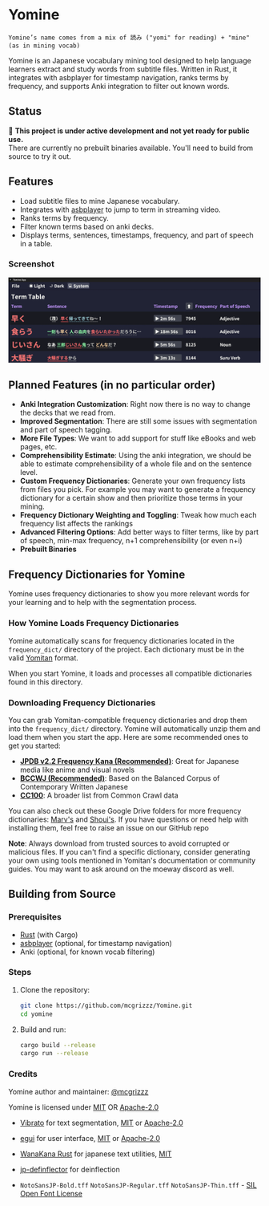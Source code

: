 # Yomine
    Yomine’s name comes from a mix of 読み ("yomi" for reading) + "mine" (as in mining vocab)
Yomine is an Japanese vocabulary mining tool designed to help language learners extract and study words from subtitle files. Written in Rust, it integrates with asbplayer for timestamp navigation, ranks terms by frequency, and supports Anki integration to filter out known words.

## Status

🚧 **This project is under active development and not yet ready for public use.**  
There are currently no prebuilt binaries available. You'll need to build from source to try it out.

## Features

- Load subtitle files to mine Japanese vocabulary.
- Integrates with [asbplayer](https://github.com/killergerbah/asbplayer) to jump to term in streaming video.
- Ranks terms by frequency.
- Filter known terms based on anki decks.
- Displays terms, sentences, timestamps, frequency, and part of speech in a table.

### Screenshot

![Yomine UI](screenshot.png)

## Planned Features (in no particular order)

- **Anki Integration Customization**: Right now there is no way to change the decks that we read from.
- **Improved Segmentation**: There are still some issues with segmentation and part of speech tagging.
- **More File Types**: We want to add support for stuff like eBooks and web pages, etc.
- **Comprehensibility Estimate**: Using the anki integration, we should be able to estimate comprehensibility of a whole file and on the sentence level.
- **Custom Frequency Dictionaries**: Generate your own frequency lists from files you pick. For example you may want to generate a frequency dictionary for a certain show and then prioritize those terms in your mining.
- **Frequency Dictionary Weighting and Toggling**: Tweak how much each frequency list affects the rankings
- **Advanced Filtering Options**: Add better ways to filter terms, like by part of speech, min-max frequency, n+1 comprehensibility (or even n+i)
- **Prebuilt Binaries**
## Frequency Dictionaries for Yomine

Yomine uses frequency dictionaries to show you more relevant words for your learning and to help with the segmentation process.

### How Yomine Loads Frequency Dictionaries

Yomine automatically scans for frequency dictionaries located in the `frequency_dict/` directory of the project. Each dictionary must be in the valid [Yomitan](https://github.com/yomidevs/yomitan) format.

When you start Yomine, it loads and processes all compatible dictionaries found in this directory.

### Downloading Frequency Dictionaries

 You can grab Yomitan-compatible frequency dictionaries and drop them into the `frequency_dict/` directory. Yomine will automatically unzip them and load them when you start the app. Here are some recommended ones to get you started:

- **[JPDB v2.2 Frequency Kana (Recommended)](https://github.com/Kuuuube/yomitan-dictionaries/?tab=readme-ov-file#jpdb-v22-frequency-kana-recommended)**: Great for Japanese media like anime and visual novels
- **[BCCWJ (Recommended)](https://github.com/Kuuuube/yomitan-dictionaries/?tab=readme-ov-file#bccwj-suw-luw-combined)**: Based on the Balanced Corpus of Contemporary Written Japanese
- **[CC100](https://drive.google.com/file/d/1_AYh1VtCq0cj1hXtFO15zRuPUUhUCSHD/view?usp=sharing)**: A broader list from Common Crawl data

You can also check out these Google Drive folders for more frequency dictionaries: [Marv's](https://drive.google.com/drive/folders/1xURpMJN7HTtSLuVs9ZtIbE7MDRCdoU29) and [Shoui's](https://drive.google.com/drive/folders/1g1drkFzokc8KNpsPHoRmDJ4OtMTWFuXi). If you have questions or need help with installing them, feel free to raise an issue on our GitHub repo

**Note**: Always download from trusted sources to avoid corrupted or malicious files. If you can't find a specific dictionary, consider generating your own using tools mentioned in Yomitan's documentation or community guides. You may want to ask around on the moeway discord as well.


## Building from Source

### Prerequisites

- [Rust](https://www.rust-lang.org/tools/install) (with Cargo)
- [asbplayer](https://github.com/killergerbah/asbplayer) (optional, for timestamp navigation)
- Anki (optional, for known vocab filtering)

### Steps

1. Clone the repository:
   ```bash
   git clone https://github.com/mcgrizzz/Yomine.git
   cd yomine

2. Build and run:
    ```bash
    cargo build --release
    cargo run --release

### Credits

Yomine author and maintainer: [@mcgrizzz](https://github.com/mcgrizzz)

Yomine is licensed under [MIT](LICENSE-MIT) OR [Apache-2.0](LICENSE-APACHE)



 * [Vibrato](https://github.com/daac-tools/vibrato) for text segmentation, [MIT](https://github.com/daac-tools/vibrato/blob/main/LICENSE-MIT) or [Apache-2.0](https://github.com/daac-tools/vibrato/blob/main/LICENSE-APACHE)
 * [egui](https://github.com/emilk/egui) for user interface, [MIT](https://github.com/emilk/egui/blob/main/LICENSE-MIT) or [Apache-2.0](https://github.com/emilk/egui/blob/main/LICENSE-APACHE)
  * [WanaKana Rust](https://github.com/PSeitz/wana_kana_rust) for japanese text utilities, [MIT](https://github.com/PSeitz/wana_kana_rust/blob/master/LICENSE)
 * [jp-definflector](https://github.com/btrkeks/jp-deinflector) for deinflection

 * `NotoSansJP-Bold.tff` `NotoSansJP-Regular.tff` `NotoSansJP-Thin.tff` - [SIL Open Font License](https://openfontlicense.org/open-font-license-official-text/)